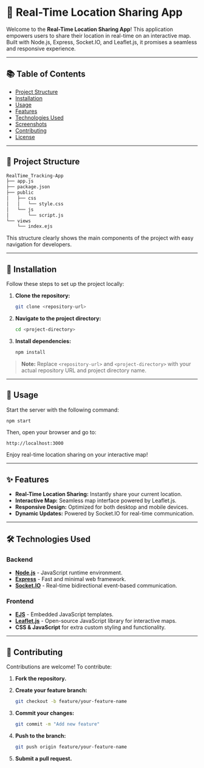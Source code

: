 


# 🚀 Real-Time Location Sharing App

Welcome to the **Real-Time Location Sharing App**! This application empowers users to share their location in real-time on an interactive map. Built with Node.js, Express, Socket.IO, and Leaflet.js, it promises a seamless and responsive experience.

---

## 📚 Table of Contents
- [Project Structure](#project-structure)
- [Installation](#installation)
- [Usage](#usage)
- [Features](#features)
- [Technologies Used](#technologies-used)
- [Screenshots](#screenshots)
- [Contributing](#contributing)
- [License](#license)

---

## 📁 Project Structure

```bash
RealTime_Tracking-App
├── app.js
├── package.json
├── public
│   ├── css
│   │   └── style.css
│   └── js
│       └── script.js
└── views
    └── index.ejs
```

This structure clearly shows the main components of the project with easy navigation for developers.

---

## 🔧 Installation

Follow these steps to set up the project locally:

1. **Clone the repository:**

    ```sh
    git clone <repository-url>
    ```

2. **Navigate to the project directory:**

    ```sh
    cd <project-directory>
    ```

3. **Install dependencies:**

    ```sh
    npm install
    ```

> **Note:** Replace `<repository-url>` and `<project-directory>` with your actual repository URL and project directory name.

---

## 🚀 Usage

Start the server with the following command:

```sh
npm start
```

Then, open your browser and go to:

```
http://localhost:3000
```

Enjoy real-time location sharing on your interactive map!

---

## ✨ Features

- **Real-Time Location Sharing:** Instantly share your current location.
- **Interactive Map:** Seamless map interface powered by Leaflet.js.
- **Responsive Design:** Optimized for both desktop and mobile devices.
- **Dynamic Updates:** Powered by Socket.IO for real-time communication.

---

## 🛠 Technologies Used

### Backend
- **[Node.js](https://nodejs.org/)** - JavaScript runtime environment.
- **[Express](https://expressjs.com/)** - Fast and minimal web framework.
- **[Socket.IO](https://socket.io/)** - Real-time bidirectional event-based communication.

### Frontend
- **[EJS](https://ejs.co/)** - Embedded JavaScript templates.
- **[Leaflet.js](https://leafletjs.com/)** - Open-source JavaScript library for interactive maps.
- **CSS & JavaScript** for extra custom styling and functionality.

---


## 🤝 Contributing

Contributions are welcome! To contribute:

1. **Fork the repository.**
2. **Create your feature branch:**

    ```sh
    git checkout -b feature/your-feature-name
    ```

3. **Commit your changes:**

    ```sh
    git commit -m "Add new feature"
    ```

4. **Push to the branch:**

    ```sh
    git push origin feature/your-feature-name
    ```

5. **Submit a pull request.**

